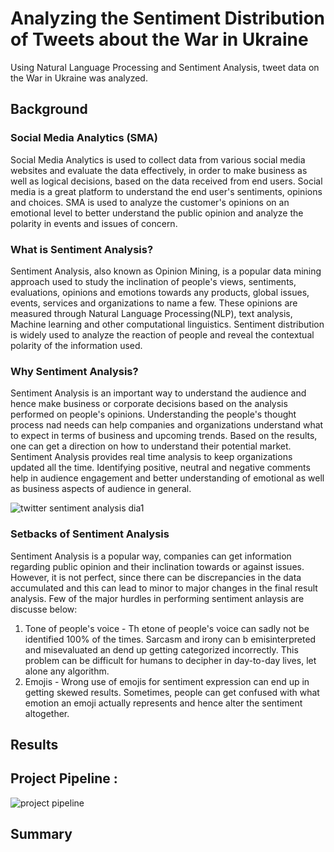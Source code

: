 # Analyzing the Sentiment Distribution of Tweets about the War in Ukraine
Using Natural Language Processing and Sentiment Analysis, tweet data on the War in Ukraine was analyzed.

## Background

### Social Media Analytics (SMA)
Social Media Analytics is used to collect data from various social media websites and evaluate the data effectively, in order to make business as well as logical decisions, based on the data received from end users. Social media is a great platform to understand the end user's sentiments, opinions and choices. SMA is used to analyze the customer's opinions on an emotional level to better understand the public opinion and analyze the polarity in events and issues of concern.

### What is Sentiment Analysis?
Sentiment Analysis, also known as Opinion Mining, is a popular data mining approach used to study the inclination of people's views, sentiments, evaluations, opinions and emotions towards any products, global issues, events, services and organizations to name a few. These opinions are measured through Natural Language Processing(NLP), text analysis, Machine learning and other computational linguistics. Sentiment distribution is widely used to analyze the reaction of people and reveal the contextual polarity of the information used.

### Why Sentiment Analysis?
Sentiment Analysis is an important way to understand the audience and hence make business or corporate decisions based on the analysis performed on people's opinions. Understanding the people's thought process nad needs can help companies and organizations understand what to expect in terms of business and upcoming trends. Based on the results, one can get a direction on how to understand their potential market. Sentiment Analysis provides real time analysis to keep organizations updated all the time. Identifying positive, neutral and negative comments help in audience engagement and better understanding of emotional as well as business aspects of audience in general. 

![twitter sentiment analysis dia1](https://user-images.githubusercontent.com/23488019/158078675-df77b237-3077-451d-888d-acaf958fda8a.png)

### Setbacks of Sentiment Analysis
Sentiment Analysis is a popular way, companies can get information regarding public opinion and their inclination towards or against issues. However, it is not perfect, since there can be discrepancies in the data accumulated and this can lead to minor to major changes in the final result analysis. Few of the major hurdles in performing sentiment anlaysis are discusse below:
1. Tone of people's voice - Th etone of people's voice can sadly not be identified 100% of the times. Sarcasm and irony can b emisinterpreted and misevaluated an dend up getting categorized incorrectly. This problem can be difficult for humans to decipher in day-to-day lives, let alone any algorithm. 
2. Emojis - Wrong use of emojis for sentiment expression can end up in getting skewed results. Sometimes, people can get confused with what emotion an emoji actually represents and hence alter the sentiment altogether. 





## Results


## Project Pipeline :
![project pipeline](https://user-images.githubusercontent.com/23488019/158079683-59057a33-11ee-42c4-bcac-af917b35b83d.PNG)



## Summary

